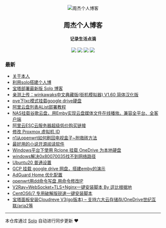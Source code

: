 <p align="center"><img alt="周杰个人博客" src="https://p.pstatp.com/origin/pgc-image/0a44c361c6cd4f13bed3eb904e322440"></p><h2 align="center">
周杰个人博客
</h2>

<h4 align="center">记录生活点滴</h4>
<p align="center"><a title="周杰个人博客" target="_blank" href="https://github.com/vbskycn/solo-blog"><img src="https://img.shields.io/github/last-commit/vbskycn/solo-blog.svg?style=flat-square&color=FF9900"></a>
<a title="GitHub repo size in bytes" target="_blank" href="https://github.com/vbskycn/solo-blog"><img src="https://img.shields.io/github/repo-size/vbskycn/solo-blog.svg?style=flat-square"></a>
<a title="Solo Version" target="_blank" href="https://github.com/88250/solo/releases"><img src="https://img.shields.io/badge/solo-4.3.1-f1e05a.svg?style=flat-square&color=blueviolet"></a>
<a title="Hits" target="_blank" href="https://github.com/88250/hits"><img src="https://hits.b3log.org/vbskycn/solo-blog.svg"></a></p>

### 最新

* [关于本人](https://blog.zhoujie218.top/88164962-2)
* [利用solo搭建个人博](https://blog.zhoujie218.top/articles/2021/10/11/1633955351670.html)
* [宝塔部署最新版 Solo 博客](https://blog.zhoujie218.top/articles/2021/10/11/1633939698081.html)
* [亲测上传：winkawaks中文典藏版(街机模拟器) V1.60 简体汉化版](https://blog.zhoujie218.top/articles/2021/07/18/1626603358206.html)
* [pve下lxc模式挂载google drive硬盘](https://blog.zhoujie218.top/articles/2021/01/09/1610192449213.html)
* [阿里云盘列表AList部署教程](https://blog.zhoujie218.top/articles/2021/01/03/1609668617212.html)
* [NAS挂载谷歌云盘，用Emby实现云盘媒体文件在线播放。兼容全平台、全客户端](https://blog.zhoujie218.top/articles/2020/11/07/1604719165110.html)
* [阿里云ESC云服务器超级低价购买链接](https://blog.zhoujie218.top/articles/2020/11/05/1604583326172.html)
* [修改 Proxmox 虚拟机 ID](https://blog.zhoujie218.top/articles/2020/11/03/1604406986180.html)
* [n1从openwrt如何刷回电视盒子~附救砖方法](https://blog.zhoujie218.top/articles/2020/10/24/1603524862225.html)
* [最好用的小说开源阅读软件](https://blog.zhoujie218.top/articles/2020/10/13/1602578505111.html)
* [Windows平台下使用 Rclone 挂载 OneDrive 为本地硬盘](https://blog.zhoujie218.top/articles/2020/09/08/1599551377159.html)
* [windows解决0x80070035找不到网络路径](https://blog.zhoujie218.top/articles/2020/09/06/1599379503000.html)
* [Ubuntu20 普通设置](https://blog.zhoujie218.top/articles/2020/07/24/1595558952113.html)
* [GCP 挂载 google drive 网盘，搭建emby的演示](https://blog.zhoujie218.top/articles/2020/07/22/1595413412225.html)
* [AdGuard Home 优化配置](https://blog.zhoujie218.top/articles/2020/07/11/1594448753037.html)
* [openwrt用dd命令写盘,用命令修改IP](https://blog.zhoujie218.top/articles/2020/07/11/1594430107059.html)
* [V2Ray+WebSocket+TLS+Nginx一键安装脚本 By 逗比根据地](https://blog.zhoujie218.top/articles/2020/07/02/1593674916162.html)
* [CentOS6/7 专用破解版锐速一键安装脚本](https://blog.zhoujie218.top/articles/2020/07/02/1593669081218.html)
* [宝塔面板安装Cloudreve V3(go版本) – 支持六大云存储存/OneDrive世纪互联/aria2等](https://blog.zhoujie218.top/articles/2020/06/26/1593170960213.html)



---

本仓库通过 [Solo](https://github.com/88250/solo) 自动进行同步更新 ❤️ 
